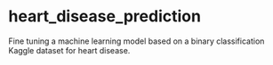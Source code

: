 # heart_disease_prediction
Fine tuning a machine learning model based on a binary classification Kaggle dataset for heart disease.
